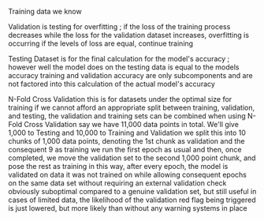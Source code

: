 Training data we know

Validation is testing for overfitting ; if the loss of the training process decreases while the loss for the validation dataset increases, overfitting is occurring
	if the levels of loss are equal, continue training

Testing Dataset is for the final calculation for the model's accuracy ; however well the model does on the testing data is equal to the models accuracy
		training and validation accuracy are only subcomponents and are not factored into this calculation of the actual model's accuracy

N-Fold Cross Validation
	this is for datasets under the optimal size for training
		if we cannot afford an appropriate split between training, validation, and testing, the validation and training sets can be combined when using N-Fold Cross Validation
				say we have 11,000 data points in total. We'll give 1,000 to Testing and 10,000 to Training and Validation
						we split this into 10 chunks of 1,000 data points, denoting the 1st chunk as validation and the consequent 9 as training
								we run the first epoch as usual and then, once completed, we move the validation set to the second 1,000 point chunk, and pose the rest as training
										in this way, after every epoch, the model is validated on data it was not trained on while allowing consequent epochs on the same data set without requiring an external validation check
												obviously suboptimal compared to a genuine validation set, but still useful in cases of limited data, the likelihood of the validation red flag being triggered is just lowered, but more likely than without any warning systems in place
